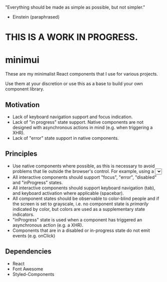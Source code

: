 "Everything should be made as simple as possible, but not simpler."
- Einstein (paraphrased)

# THIS IS A WORK IN PROGRESS.

# minimui

These are my minimalist React components that I use for various projects.

Use them at your discretion or use this as a base to build your own component library.

## Motivation

- Lack of keyboard navigation support and focus indication.
- Lack of "in progress" state support. Native components are not designed with asynchronous actions in mind (e.g. when triggering a XHR).
- Lack of "error" state support in native components.

## Principles

- Use native components where possible, as this is necessary to avoid problems that lie outside the browser's control. For example, using a <select> with options that extend "under" the bottom of the browser window is problematic, whereas using a native control will cater for this situation.
- All interactive components should support "focus", "error", "disabled" and "inProgress" states.
- All interactive components should support keyboard navigation (tab), and keyboard activation where applicable (spacebar).
- All component states should be observable to color-blind people and if the screen is set to grayscale, i.e. no component state is *primarily* indicated by color, but colors are used as a supplementary state indicators.
- "inProgress" state is used when a component has triggered an asynchronous action (e.g. a XHR).
- Components that are in a disabled or in-progress state do not emit events (e.g. onClick)

## Dependencies

- React
- Font Awesome
- Styled-Components
